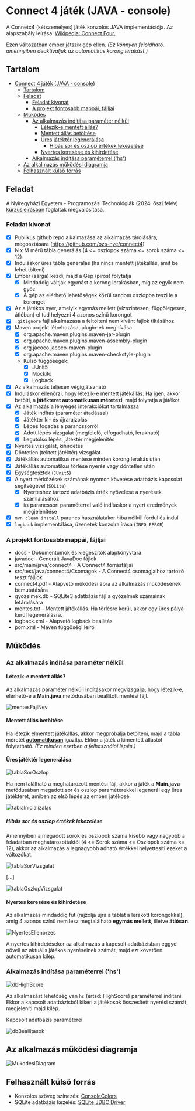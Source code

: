 # Connect 4 játék (JAVA - console)
A Connetc4 (kétszemélyes) játék konzolos JAVA implementációja. Az alapszabály leírása: [Wikipedia: Connect Four.](https://hu.wikipedia.org/wiki/Connect_four)

Ezen változatban ember játszik gép ellen. *(Ez könnyen feloldható, amennyiben deaktiváljuk az automatikus korong lerakást.)*

## Tartalom
<!-- TOC -->
* [Connect 4 játék (JAVA - console)](#connect-4-játék-java---console)
  * [Tartalom](#tartalom)
  * [Feladat](#feladat)
    * [Feladat kivonat](#feladat-kivonat)
    * [A projekt fontosabb mappái, fájljai](#a-projekt-fontosabb-mappái-fájljai)
  * [Működés](#működés)
    * [Az alkalmazás indítása paraméter nélkül](#az-alkalmazás-indítása-paraméter-nélkül)
      * [Létezik-e mentett állás?](#létezik-e-mentett-állás)
      * [Mentett állás betöltése](#mentett-állás-betöltése)
      * [Üres játéktér legenerálása](#üres-játéktér-legenerálása)
        * [Hibás sor és oszlop értékek lekezelése](#hibás-sor-és-oszlop-értékek-lekezelése)
      * [Nyertes keresése és kihirdetése](#nyertes-keresése-és-kihirdetése)
    * [Alkalmazás indítása paraméterrel ('hs')](#alkalmazás-indítása-paraméterrel-hs)
  * [Az alkalmazás működési diagramja](#az-alkalmazás-működési-diagramja)
  * [Felhasznált külső forrás](#felhasznált-külső-forrás)
<!-- TOC -->

## Feladat
A Nyíregyházi Egyetem - Programozási Technológiák (2024. őszi félév) [kurzusleírásban](docs/kurzusleiras.pdf)  foglaltak megvalósítása.

### Feladat kivonat
- [X] Publikus github repo alkalmazása az alkalmazás tárolására, megosztására (https://github.com/ozs-nye/connect4)
- [X] N x M mérű tábla generálás (4 <= oszlopok száma <= sorok száma <= 12)
- [X] Induláskor üres tábla generálás (ha nincs mentett játékállás, amit be lehet tölteni)
- [X] Ember (sárga) kezdi, majd a Gép (piros) folytatja
  - [X] Mindaddig váltják egymást a korong lerakásban, míg az egyik nem győz
  - [X] A gép az elérhető lehetőségek közül random oszlopba teszi le a korongot
- [X] Az a játékos nyer, amelyik egymás mellett (vízszintesen, függőlegesen, átlóban) el tud helyezni 4 azonos színű korongot
- [X] `.gitignore` fájl alkalmazása a feltölteni nem kívánt fájlok tiltásához
- [X] Maven projekt létrehozása, plugin-ek meghívása
  - [X] org.apache.maven.plugins.maven-jar-plugin
  - [X] org.apache.maven.plugins.maven-assembly-plugin
  - [X] org.jacoco.jacoco-maven-plugin
  - [X] org.apache.maven.plugins.maven-checkstyle-plugin
  - Külső függőségek:
    - [X] JUnit5
    - [X] Mockito
    - [X] Logback
- [X] Az alkalmazás teljesen végigjátszható
- [X] Induláskor ellenőrzi, hogy létezik-e mentett játékállás. Ha igen, akkor betölti, a **játékteret automatikusan méretezi**, majd folytatja a játékot
- [X] Az alkalmazás a lényeges interakciókat tartalmazza
  - [X] Játék indítás (paraméter átadással)
  - [X] Játéktér ki- és újrarajzolás
  - [X] Lépés fogadás a parancssorról
  - [X] Adott lépés vizsgálat (megfelelő, elfogadható, lerakható)
  - [X] Legutolsó lépés, játéktér megjelenítés
- [X] Nyertes vizsgálat, kihirdetés
- [X] Döntetlen (telített játéktér) vizsgálat
- [X] Játékállás automatikus mentése minden korong lerakás után
- [X] Játékállás automatikus törlése nyerés vagy döntetlen után
- [X] Egységtesztek (`JUnit5`)
- [X] A nyert mérkőzések számának nyomon követése adatbázis kapcsolat segítségével (`SQLite`)
  - [X] Nyerteshez tartozó adatbázis érték nyövelése a nyerések számlálásához
  - [X] `hs` parancssori paraméterrel való indításkor a nyert eredmények megjelenítése
- [X] `mvn clean install` parancs használatakor hiba nélkül fordul és indul
- [X] `logback` implementálása, üzenetek konzolra írása (`INFO`, `ERROR`)

### A projekt fontosabb mappái, fájljai

- docs - Dokumentumok és kiegészítők alapkönyvtára
- javadoc - Generált JavaDoc fájlok
- src/main/java/connect4 - A Connect4 forrásfáljai
- src/test/java/connect4/Csomagok - A Connect4 csomagjaihoz tartozó teszt fájljok
- connect4.pdf - Alapvető működési ábra az alkalmazás működésének bemutatására
- gyozelmek.db - SQLite3 adatbázis fájl a győzelmek számainak letárolására
- mentes.txt - Mentett játékállás. Ha törlésre kerül, akkor egy üres pálya kerül legenerálásra.
- logback.xml - Alapvető logback beállítás
- pom.xml - Maven függőségi leíró

## Működés

### Az alkalmazás indítása paraméter nélkül

#### Létezik-e mentett állás?
Az alkalmazás paraméter nélküli indításakor megvizsgálja, hogy létezik-e, elérhető-e a **Main.java** metódusában beállított mentési fájl.

![mentesFajlNev](docs/mentesFajlNev.png "mentesFajlNev")

#### Mentett állás betöltése
Ha létezik elmentett játékállás, akkor megpróbálja betölteni, majd a tábla méretét <ins>**automatikusan**</ins> igazítja. Ekkor a játék a kimentett állástól folytatható. *(Ez minden esetben a felhasználói lépés.)*

#### Üres játéktér legenerálása
![tablaSorOszlop](docs/tablaSorOszlop.png "tablaSorOszlop")

Ha nem található a meghatározott mentési fájl, akkor a játék a **Main.java** metódusában megadott sor és oszlop paraméterekkel legenerál egy üres játékteret, amiben az első lépés az emberi játékosé.

![tablaInicializalas](docs/TablaInicializalas.png "tablaInicializalas")

##### Hibás sor és oszlop értékek lekezelése
Amennyiben a megadott sorok és oszlopok száma kisebb vagy nagyobb a feladatban meghatározottaktól (4 <= Sorok száma <= Oszlopok száma <= 12), akkor az alkalmazás a legnagyobb adható értékkel helyettesíti ezeket a változókat.

![tablaSorVizsgalat](docs/tablaSorVizsgalat.png "tablaSorOszlopVizsg")

[...]

![tablaOszlopVizsgalat](docs/tablaOszlopVizsgalat.png "tablaSorOszlopVizsg")

#### Nyertes keresése és kihirdetése
Az alkalmazás mindaddig fut (rajzolja újra a táblát a lerakott korongokkal), amíg 4 azonos színű nem lesz megtalálható **egymás mellett**, illetve **átlósan**. 

![NyertesEllenorzes](docs/NyertesEllenorzes.png "NyertesEllenorzes")

A nyertes kihirdetésekor az alkalmazás a kapcsolt adatbázisban eggyel növeli az aktuális játékos nyeréseinek számát, majd ezt követően automatikusan kilép.

### Alkalmazás indítása paraméterrel ('hs')
![dbHighScore](docs/dbGyozelmek.png "dbGyozelmek")

Az alkalmazást lehetőség van `hs` (értsd: HighScore) paraméterrel indítani.
Ekkor a kapcsolt adatbázisból kikéri a játékosok összesített nyerési számát, megjeleníti majd kilép.

Kapcsolt adatbázis paraméterei:

![dbBeallitasok](docs/dbBeallitasok.png "dbBeallitasok")

## Az alkalmazás működési diagramja
![MukodesiDiagram](docs/connect4.svg)

## Felhasznált külső forrás
- Konzolos szöveg színezés: [ConsoleColors](https://stackoverflow.com/questions/5762491/how-to-print-color-in-console-using-system-out-println)
- SQLite adatbázis kezelés: [SQLite JDBC Driver](https://github.com/xerial/sqlite-jdbc)
